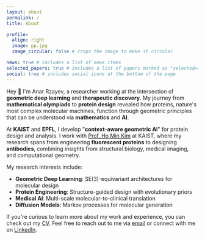 ```yaml
---
layout: about
permalink: /
title: About

profile:
  align: right
  image: pp.jpg
  image_circular: false # crops the image to make it circular

news: true # includes a list of news items
selected_papers: true # includes a list of papers marked as "selected={true}"
social: true # includes social icons at the bottom of the page
---
```


Hey 👋 I'm Anar Rzayev, a researcher working at the intersection of **geometric deep learning** and **therapeutic discovery**. My journey from **mathematical olympiads** to **protein design** revealed how proteins, nature's most complex molecular machines, function through geometric principles that can be understood via **mathematics** and **AI**.

At **KAIST** and **EPFL**, I develop "**context-aware geometric AI**" for protein design and analysis. I work with [Prof. Ho Min Kim](https://pure.kaist.ac.kr/en/persons/ho-min-kim) at KAIST, where my research spans from engineering **fluorescent proteins** to designing **antibodies**, combining insights from structural biology, medical imaging, and computational geometry.

My research interests include:

- **Geometric Deep Learning**: SE(3)-equivariant architectures for molecular design
- **Protein Engineering**: Structure-guided design with evolutionary priors
- **Medical AI**: Multi-scale molecular-to-clinical translation
- **Diffusion Models**: Markov processes for molecular generation

If you're curious to learn more about my work and experience, you can check out my [CV](https://anar-rzayev.github.io/assets/pdf/CV.pdf). Feel free to reach out to me via [email](mailto:rzayev.anar1@kaist.ac.kr) or connect with me on [LinkedIn](https://linkedin.com/in/anar~rzayev).
